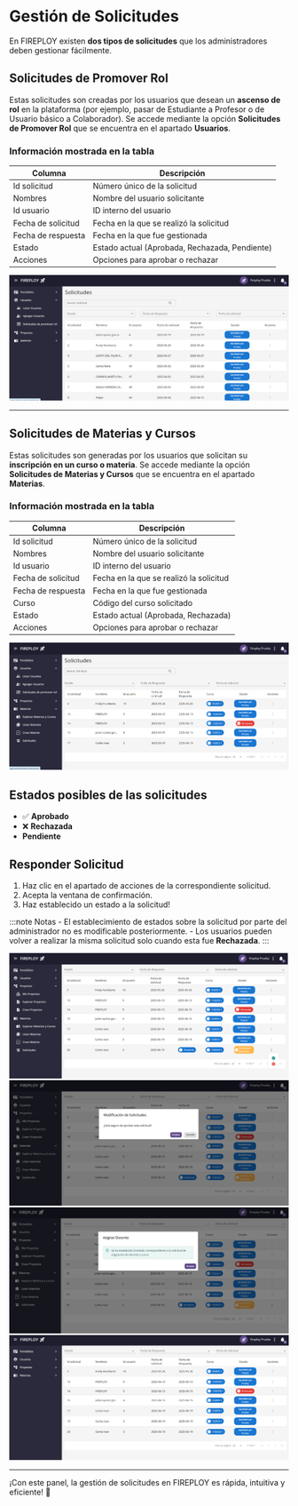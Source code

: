 # Gestión de Solicitudes

En FIREPLOY existen **dos tipos de solicitudes** que los administradores deben gestionar fácilmente.

## Solicitudes de Promover Rol

Estas solicitudes son creadas por los usuarios que desean un **ascenso de rol** en la plataforma (por ejemplo, pasar de Estudiante a Profesor o de Usuario básico a Colaborador). Se accede mediante la opción **Solicitudes de Promover Rol** que se encuentra en el apartado **Usuarios**.

### Información mostrada en la tabla

| Columna                | Descripción                                 |
|------------------------|---------------------------------------------|
| Id solicitud           | Número único de la solicitud                 |
| Nombres                | Nombre del usuario solicitante               |
| Id usuario             | ID interno del usuario                       |
| Fecha de solicitud     | Fecha en la que se realizó la solicitud      |
| Fecha de respuesta     | Fecha en la que fue gestionada               |
| Estado                 | Estado actual (Aprobada, Rechazada, Pendiente) |
| Acciones               | Opciones para aprobar o rechazar             |


![alt text](Solicitudes-rol-docente.png)

---

## Solicitudes de Materias y Cursos

Estas solicitudes son generadas por los usuarios que solicitan su **inscripción en un curso o materia**. Se accede mediante la opción **Solicitudes de Materias y Cursos** que se encuentra en el apartado **Materias**.

### Información mostrada en la tabla

| Columna                | Descripción                                 |
|------------------------|---------------------------------------------|
| Id solicitud           | Número único de la solicitud                 |
| Nombres                | Nombre del usuario solicitante               |
| Id usuario             | ID interno del usuario                       |
| Fecha de solicitud     | Fecha en la que se realizó la solicitud      |
| Fecha de respuesta     | Fecha en la que fue gestionada               |
| Curso                  | Código del curso solicitado                  |
| Estado                 | Estado actual (Aprobada, Rechazada)          |
| Acciones               | Opciones para aprobar o rechazar             |

![alt text](Solicitudes-curso.png)

## Estados posibles de las solicitudes
- ✅ **Aprobado**  
- ❌ **Rechazada**  
- **Pendiente**

## Responder Solicitud

1. Haz clic en el apartado de acciones de la correspondiente solicitud.
2. Acepta la ventana de confirmación.
3. Haz establecido un estado a la solicitud!

:::note Notas
    - El establecimiento de estados sobre la solicitud por parte del administrador no es modificable posteriormente.
    - Los usuarios pueden volver a realizar la misma solicitud solo cuando esta fue **Rechazada**.
:::

![alt text](Responder-solicitud.png)
![alt text](Confirmar-responder.png)
![alt text](Respuesta-exitosa.png)
![alt text](Actualizacion-solicitudes.png)

---

¡Con este panel, la gestión de solicitudes en FIREPLOY es rápida, intuitiva y eficiente! 🚀
